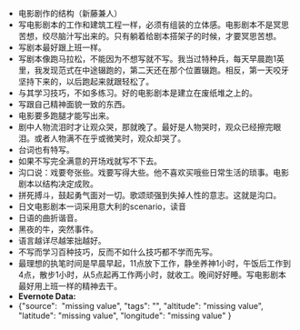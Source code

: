 - 电影剧作的结构（新藤兼人）
- 写电影剧本的工作和建筑工程一样，必须有组装的立体感。电影剧本不是冥思苦想，绞尽脑汁写出来的。只有躺着给剧本搭架子的时候，才要冥思苦想。
- 写剧本最好跟上班一样。
- 写剧本像跑马拉松，不能因为不想写就不写。我当过特种兵，每天早晨跑1英里，我发现范式在中途辍跑的，第二天还在那个位置辍跑。相反，第一天咬牙坚持下来的，以后跑起来就跟轻松了。
- 与其学习技巧，不如多练习。好的电影剧本是建立在废纸堆之上的。
- 写跟自己精神面貌一致的东西。
- 电影要多跑腿才能写出来。
- 剧中人物流泪时才让观众哭，那就晚了。最好是人物哭时，观众已经擦完眼泪。或者人物满不在乎或微笑时，观众却哭了。
- 台词也有特写。
- 如果不写完全满意的开场戏就写不下去。
- 沟口说：戏要夸张些。戏要写得大些。他不喜欢买哦些日常生活的琐事。电影剧本以结构决定成败。
- 拼死搏斗，鼓起勇气面对一切。歌颂顽强到失掉人性的意志。这就是沟口。
- 日文电影剧本一词采用意大利的scenario，读音
- 日语的曲折谐音。
- 黑夜的牛，突然事件。
- 语言越详尽越笨拙越好。
- 不写而学习百种技巧，反而不如什么技巧都不学而先写。
- 最理想的执笔时间是早晨早起，11点放下工作，静坐养神1小时，午饭后工作到4点，散步1小时，从5点起再工作两小时，就收工。晚间好好睡。写电影剧本最好用上班一样的精神去干。
- **Evernote Data:**
- {"source":  "missing value", "tags": "", "altitude": "missing value", "latitude": "missing value", "longitude": "missing value" }
